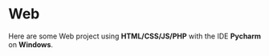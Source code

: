 # Web #
Here are some Web project using **HTML/CSS/JS/PHP** with the IDE **Pycharm** on **Windows**.
